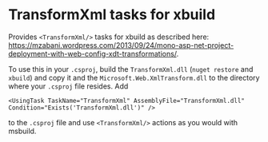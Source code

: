 TransformXml tasks for xbuild
==============================

Provides `<TransformXml/>` tasks for xbuild as described here: https://mzabani.wordpress.com/2013/09/24/mono-asp-net-project-deployment-with-web-config-xdt-transformations/.

To use this in your `.csproj`, build the `TransformXml.dll` (`nuget restore` and `xbuild`) and copy it and the `Microsoft.Web.XmlTransform.dll` to the directory where your `.csproj` file resides. Add
```
<UsingTask TaskName="TransformXml" AssemblyFile="TransformXml.dll" Condition="Exists('TransformXml.dll')" />
```
to the `.csproj` file and use `<TransformXml/>` actions as you would with msbuild.
